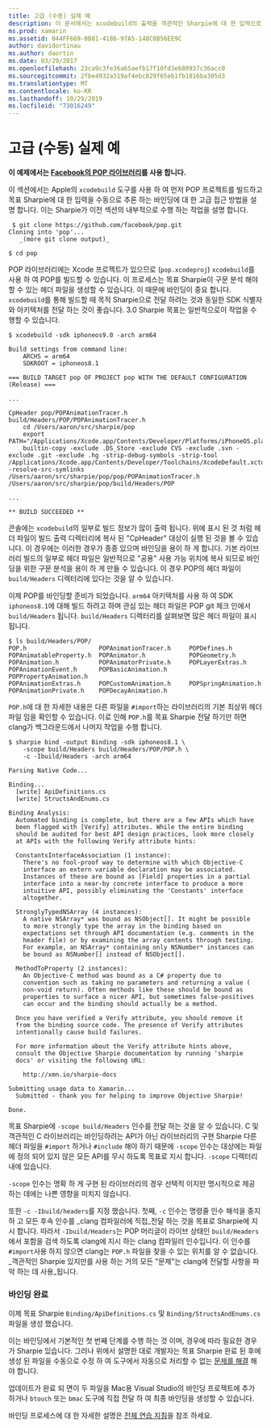 ```yaml
---
title: 고급 (수동) 실제 예
description: 이 문서에서는 xcodebuild의 출력을 객관적인 Sharpie에 대 한 입력으로 사용 하는 방법에 대해 설명 합니다 .이를 통해 Sharpie가 내부적으로 수행 하는 작업을 파악할 수 있습니다.
ms.prod: xamarin
ms.assetid: 044FF669-0B81-4186-97A5-148C8B56EE9C
author: davidortinau
ms.author: daortin
ms.date: 03/29/2017
ms.openlocfilehash: 23ca9c3fe36a65aefb17f10fd3e680937c36acc0
ms.sourcegitcommit: 2fbe4932a319af4ebc829f65eb1fb1816ba305d3
ms.translationtype: MT
ms.contentlocale: ko-KR
ms.lasthandoff: 10/29/2019
ms.locfileid: "73016249"
---
```

# <a name="advanced-manual-real-world-example"></a>고급 (수동) 실제 예

**이 예제에서는 [Facebook의 POP 라이브러리](https://github.com/facebook/pop)를 사용 합니다.**

이 섹션에서는 Apple의 `xcodebuild` 도구를 사용 하 여 먼저 POP 프로젝트를 빌드하고 목표 Sharpie에 대 한 입력을 수동으로 추론 하는 바인딩에 대 한 고급 접근 방법을 설명 합니다. 이는 Sharpie가 이전 섹션의 내부적으로 수행 하는 작업을 설명 합니다.

```
 $ git clone https://github.com/facebook/pop.git
Cloning into 'pop'...
   _(more git clone output)_

$ cd pop
```

POP 라이브러리에는 Xcode 프로젝트가 있으므로 (`pop.xcodeproj`) `xcodebuild`를 사용 하 여 POP를 빌드할 수 있습니다. 이 프로세스는 목표 Sharpie이 구문 분석 해야 할 수 있는 헤더 파일을 생성할 수 있습니다. 이 때문에 바인딩이 중요 합니다. `xcodebuild`를 통해 빌드할 때 목적 Sharpie으로 전달 하려는 것과 동일한 SDK 식별자와 아키텍처를 전달 하는 것이 좋습니다. 3.0 Sharpie 목표는 일반적으로이 작업을 수행할 수 있습니다.

```
$ xcodebuild -sdk iphoneos9.0 -arch arm64

Build settings from command line:
    ARCHS = arm64
    SDKROOT = iphoneos8.1

=== BUILD TARGET pop OF PROJECT pop WITH THE DEFAULT CONFIGURATION (Release) ===

...

CpHeader pop/POPAnimationTracer.h build/Headers/POP/POPAnimationTracer.h
    cd /Users/aaron/src/sharpie/pop
    export PATH="/Applications/Xcode.app/Contents/Developer/Platforms/iPhoneOS.platform/Developer/usr/bin:/Applications/Xcode.app/Contents/Developer/usr/bin:/Users/aaron/bin::/usr/local/bin:/usr/bin:/bin:/usr/sbin:/sbin:/opt/X11/bin:/usr/local/git/bin:/Users/aaron/.rvm/bin"
    builtin-copy -exclude .DS_Store -exclude CVS -exclude .svn -exclude .git -exclude .hg -strip-debug-symbols -strip-tool /Applications/Xcode.app/Contents/Developer/Toolchains/XcodeDefault.xctoolchain/usr/bin/strip -resolve-src-symlinks /Users/aaron/src/sharpie/pop/pop/POPAnimationTracer.h /Users/aaron/src/sharpie/pop/build/Headers/POP

...

** BUILD SUCCEEDED **
```

콘솔에는 `xcodebuild`의 일부로 빌드 정보가 많이 출력 됩니다. 위에 표시 된 것 처럼 헤더 파일이 빌드 출력 디렉터리에 복사 된 "CpHeader" 대상이 실행 된 것을 볼 수 있습니다. 이 경우에는 이러한 경우가 종종 있으며 바인딩을 용이 하 게 합니다. 기본 라이브러리 빌드의 일부로 헤더 파일은 일반적으로 "공용" 사용 가능 위치에 복사 되므로 바인딩을 위한 구문 분석을 용이 하 게 만들 수 있습니다. 이 경우 POP의 헤더 파일이 `build/Headers` 디렉터리에 있다는 것을 알 수 있습니다.

이제 POP를 바인딩할 준비가 되었습니다. `arm64` 아키텍처를 사용 하 여 SDK `iphoneos8.1`에 대해 빌드 하려고 하며 관심 있는 헤더 파일은 POP git 체크 인에서 `build/Headers` 됩니다. `build/Headers` 디렉터리를 살펴보면 많은 헤더 파일이 표시 됩니다.

```
$ ls build/Headers/POP/
POP.h                    POPAnimationTracer.h     POPDefines.h
POPAnimatableProperty.h  POPAnimator.h            POPGeometry.h
POPAnimation.h           POPAnimatorPrivate.h     POPLayerExtras.h
POPAnimationEvent.h      POPBasicAnimation.h      POPPropertyAnimation.h
POPAnimationExtras.h     POPCustomAnimation.h     POPSpringAnimation.h
POPAnimationPrivate.h    POPDecayAnimation.h
```

`POP.h`에 대 한 자세한 내용은 다른 파일을 `#import`하는 라이브러리의 기본 최상위 헤더 파일 임을 확인할 수 있습니다. 이로 인해 `POP.h`를 목표 Sharpie 전달 하기만 하면 clang가 백그라운드에서 나머지 작업을 수행 합니다.

```
$ sharpie bind -output Binding -sdk iphoneos8.1 \
    -scope build/Headers build/Headers/POP/POP.h \
    -c -Ibuild/Headers -arch arm64

Parsing Native Code...

Binding...
  [write] ApiDefinitions.cs
  [write] StructsAndEnums.cs

Binding Analysis:
  Automated binding is complete, but there are a few APIs which have
  been flagged with [Verify] attributes. While the entire binding
  should be audited for best API design practices, look more closely
  at APIs with the following Verify attribute hints:

  ConstantsInterfaceAssociation (1 instance):
    There's no fool-proof way to determine with which Objective-C
    interface an extern variable declaration may be associated.
    Instances of these are bound as [Field] properties in a partial
    interface into a near-by concrete interface to produce a more
    intuitive API, possibly eliminating the 'Constants' interface
    altogether.

  StronglyTypedNSArray (4 instances):
    A native NSArray* was bound as NSObject[]. It might be possible
    to more strongly type the array in the binding based on
    expectations set through API documentation (e.g. comments in the
    header file) or by examining the array contents through testing.
    For example, an NSArray* containing only NSNumber* instances can
    be bound as NSNumber[] instead of NSObject[].

  MethodToProperty (2 instances):
    An Objective-C method was bound as a C# property due to
    convention such as taking no parameters and returning a value (
    non-void return). Often methods like these should be bound as
    properties to surface a nicer API, but sometimes false-positives
    can occur and the binding should actually be a method.

  Once you have verified a Verify attribute, you should remove it
  from the binding source code. The presence of Verify attributes
  intentionally cause build failures.

  For more information about the Verify attribute hints above,
  consult the Objective Sharpie documentation by running 'sharpie
  docs' or visiting the following URL:

    http://xmn.io/sharpie-docs

Submitting usage data to Xamarin...
  Submitted - thank you for helping to improve Objective Sharpie!

Done.
```

목표 Sharpie에 `-scope build/Headers` 인수를 전달 하는 것을 알 수 있습니다. C 및 객관적인 C 라이브러리는 바인딩하려는 API가 아닌 라이브러리의 구현 Sharpie 다른 헤더 파일을 `#import` 하거나 `#include` 해야 하기 때문에 `-scope` 인수는 대상에는 파일에 정의 되어 있지 않은 모든 API를 무시 하도록 목표로 지시 합니다. `-scope` 디렉터리 내에 있습니다.

`-scope` 인수는 명확 하 게 구현 된 라이브러리의 경우 선택적 이지만 명시적으로 제공 하는 데에는 나쁜 영향을 미치지 않습니다.

또한 `-c -Ibuild/headers`를 지정 했습니다. 첫째, `-c` 인수는 명령줄 인수 해석을 중지 하 고 모든 후속 인수를 _clang 컴파일러에 직접_전달 하는 것을 목표로 Sharpie에 지시 합니다. 따라서 `-Ibuild/Headers`는 POP 머리글이 라이브 상태인 `build/Headers`에서 포함을 검색 하도록 clang에 지시 하는 clang 컴파일러 인수입니다. 이 인수를 `#import`사용 하지 않으면 clang는 `POP.h` 파일을 찾을 수 있는 위치를 알 수 없습니다. _객관적인 Sharpie 있지만를 사용 하는 거의 모든 "문제"는 clang에 전달할 사항을 파악 하는 데 사용_됩니다.

### <a name="completing-the-binding"></a>바인딩 완료

이제 목표 Sharpie `Binding/ApiDefinitions.cs` 및 `Binding/StructsAndEnums.cs` 파일을 생성 했습니다.

이는 바인딩에서 기본적인 첫 번째 단계를 수행 하는 것 이며, 경우에 따라 필요한 경우가 Sharpie 있습니다. 그러나 위에서 설명한 대로 개발자는 목표 Sharpie 완료 된 후에 생성 된 파일을 수동으로 수정 하 여 도구에서 자동으로 처리할 수 없는 [문제를 해결](~/cross-platform/macios/binding/objective-sharpie/platform/apidefinitions-structsandenums.md) 해야 합니다.

업데이트가 완료 되 면이 두 파일을 Mac용 Visual Studio의 바인딩 프로젝트에 추가 하거나 `btouch` 또는 `bmac` 도구에 직접 전달 하 여 최종 바인딩을 생성할 수 있습니다.

바인딩 프로세스에 대 한 자세한 설명은 [전체 연습 지침](~/ios/platform/binding-objective-c/walkthrough.md)을 참조 하세요.

